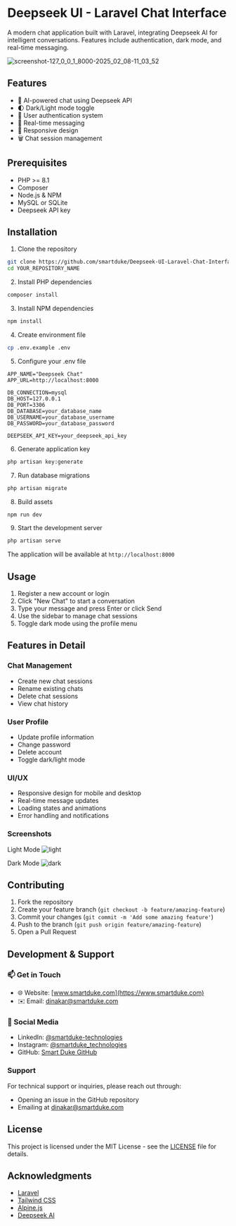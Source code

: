 # Deepseek UI - Laravel Chat Interface

A modern chat application built with Laravel, integrating Deepseek AI for intelligent conversations. Features include authentication, dark mode, and real-time messaging.

![screenshot-127_0_0_1_8000-2025_02_08-11_03_52](https://github.com/user-attachments/assets/cb4957bc-2e3a-4602-adf5-7ef28cdecc3d)

## Features

- 🤖 AI-powered chat using Deepseek API
- 🌓 Dark/Light mode toggle
- 🔐 User authentication system
- 💬 Real-time messaging
- 📱 Responsive design
- 🗑️ Chat session management

## Prerequisites

- PHP >= 8.1
- Composer
- Node.js & NPM
- MySQL or SQLite
- Deepseek API key

## Installation

1. Clone the repository
```bash
git clone https://github.com/smartduke/Deepseek-UI-Laravel-Chat-Interface.git
cd YOUR_REPOSITORY_NAME
```

2. Install PHP dependencies
```bash
composer install
```

3. Install NPM dependencies
```bash
npm install
```

4. Create environment file
```bash
cp .env.example .env
```

5. Configure your .env file
```env
APP_NAME="Deepseek Chat"
APP_URL=http://localhost:8000

DB_CONNECTION=mysql
DB_HOST=127.0.0.1
DB_PORT=3306
DB_DATABASE=your_database_name
DB_USERNAME=your_database_username
DB_PASSWORD=your_database_password

DEEPSEEK_API_KEY=your_deepseek_api_key
```

6. Generate application key
```bash
php artisan key:generate
```

7. Run database migrations
```bash
php artisan migrate
```

8. Build assets
```bash
npm run dev
```

9. Start the development server
```bash
php artisan serve
```

The application will be available at `http://localhost:8000`

## Usage

1. Register a new account or login
2. Click "New Chat" to start a conversation
3. Type your message and press Enter or click Send
4. Use the sidebar to manage chat sessions
5. Toggle dark mode using the profile menu

## Features in Detail

### Chat Management
- Create new chat sessions
- Rename existing chats
- Delete chat sessions
- View chat history

### User Profile
- Update profile information
- Change password
- Delete account
- Toggle dark/light mode

### UI/UX
- Responsive design for mobile and desktop
- Real-time message updates
- Loading states and animations
- Error handling and notifications

### Screenshots

Light Mode
![light](https://github.com/user-attachments/assets/c78db8ef-ffd1-485e-bb65-0424f7c95f09)

Dark Mode
![dark](https://github.com/user-attachments/assets/4906e619-52e9-4c74-bec1-dd84f17250be)


## Contributing

1. Fork the repository
2. Create your feature branch (`git checkout -b feature/amazing-feature`)
3. Commit your changes (`git commit -m 'Add some amazing feature'`)
4. Push to the branch (`git push origin feature/amazing-feature`)
5. Open a Pull Request

## Development & Support

### 📫 Get in Touch
- 🌐 Website: [www.smartduke.com](https://www.smartduke.com)
- ✉️ Email: dinakar@smartduke.com

### 🔗 Social Media
- LinkedIn: [@smartduke-technologies](https://www.linkedin.com/company/smartduke-technologies)
- Instagram: [@smartduke_technologies](https://www.instagram.com/smartduke_technologies)
- GitHub: [Smart Duke GitHub](https://github.com/smartduke)

### Support
For technical support or inquiries, please reach out through:
- Opening an issue in the GitHub repository
- Emailing at dinakar@smartduke.com

## License

This project is licensed under the MIT License - see the [LICENSE](LICENSE) file for details.

## Acknowledgments

- [Laravel](https://laravel.com)
- [Tailwind CSS](https://tailwindcss.com)
- [Alpine.js](https://alpinejs.dev)
- [Deepseek AI](https://deepseek.com)
